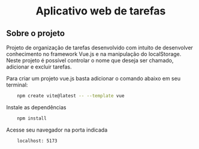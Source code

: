 <div align="center">
  
# Aplicativo web de tarefas


</div>

## Sobre o projeto 

Projeto de organização de tarefas desenvolvido com intuito de desenvolver conhecimento no framework Vue.js e na manipulação do localStorage. Neste projeto é possível controlar o nome que deseja ser chamado, adicionar e excluir tarefas. 


Para criar um projeto vue.js basta adicionar o comando abaixo em seu terminal:

  ```bash
      npm create vite@latest -- --template vue
  ```

Instale as dependências

  ```bash
      npm install
  ```

Acesse seu navegador na porta indicada

  ```bash
      localhost: 5173
  ```
